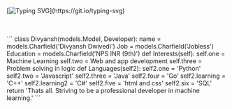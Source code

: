 [![Typing SVG](https://readme-typing-svg.demolab.com?font=Chancery&size=50&pause=2000&color=F7E000&multiline=true&width=435&lines=I'm+Divyansh+Dwivedi!)](https://git.io/typing-svg)

<br/>
<br/>
```
class Divyansh(models.Model, Developer):
    name = models.Charfield('Divyansh Dwivedi')
    Job = models.Charfield('Jobless')
    Education = models.Charfield('NPS INR (9th)')
    def Interests(self):
        self.one = Machine Learning
        self.two = Web and app development
        self.three = Problem solving in logic
    def Languages(self2):
        self2.one = 'Python'
        self2.two = 'Javascript'
        self2.three = 'Java'
        self2.four = 'Go'
        self2.learning = 'C++'
        self2.learning2 = 'C#'
        self2.five = 'html and css'
        self2.six = 'SQL'
    return 'Thats all. Striving to be a professional developer in machine learning.'
```
